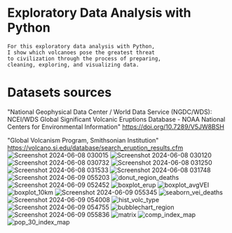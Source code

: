# Exploratory Data Analysis with Python
    For this exploratory data analysis with Python, 
    I show which volcanoes pose the greatest threat
    to civilization through the process of preparing,
    cleaning, exploring, and visualizing data. 
    
# Datasets sources
"National Geophysical Data Center / World Data Service (NGDC/WDS): NCEI/WDS Global Significant Volcanic Eruptions Database -
NOAA National Centers for Environmental Information" https://doi.org/10.7289/V5JW8BSH

"Global Volcanism Program, Smithsonian Institution" https://volcano.si.edu/database/search_eruption_results.cfm
![Screenshot 2024-06-08 030015](https://github.com/Matteo2979/Volcano-Analysis/assets/105907530/c5a6c277-1622-43c0-88a0-475e28275a60)
![Screenshot 2024-06-08 030120](https://github.com/Matteo2979/Volcano-Analysis/assets/105907530/d99a3f41-7c5f-4a85-a0d1-6e06b0e201f4)
![Screenshot 2024-06-08 030732](https://github.com/Matteo2979/Volcano-Analysis/assets/105907530/23626e7a-5fcc-4e8c-b5dd-b345880330f4)
![Screenshot 2024-06-08 031250](https://github.com/Matteo2979/Volcano-Analysis/assets/105907530/d0a972d2-c017-4f83-a7e8-c58ed0955be9)
![Screenshot 2024-06-08 031533](https://github.com/Matteo2979/Volcano-Analysis/assets/105907530/dfc26edf-6031-4225-ae78-1a86efb60612)
![Screenshot 2024-06-08 031748](https://github.com/Matteo2979/Volcano-Analysis/assets/105907530/454a88b0-732a-4d95-9b32-94eded1375c6)
![Screenshot 2024-06-09 055203](https://github.com/Matteo2979/Volcano-Analysis/assets/105907530/f885714c-8aa9-4c03-80e2-92321d899713)
![donut_region_deaths](https://github.com/Matteo2979/Volcano-Analysis/assets/105907530/2ca18ce1-a977-4143-8cdc-4b6c4905e878)
![Screenshot 2024-06-09 052452](https://github.com/Matteo2979/Volcano-Analysis/assets/105907530/90b0581a-46d3-4e51-beaa-ec04f2222393)
![boxplot_erup](https://github.com/Matteo2979/Volcano-Analysis/assets/105907530/6921506a-bd3f-4431-bbe7-a822cc721037)
![boxplot_avgVEI](https://github.com/Matteo2979/Volcano-Analysis/assets/105907530/4d336b7c-b42c-43e8-9a9c-1edaed87fbfa)
![boxplot_10km](https://github.com/Matteo2979/Volcano-Analysis/assets/105907530/5e20a4ae-1689-421a-b3bd-58a82b83225c)
![Screenshot 2024-06-09 055345](https://github.com/Matteo2979/Volcano-Analysis/assets/105907530/06d1041b-d9b5-4dad-90bb-9b93e398cf9a)
![seaborn_vei_deaths](https://github.com/Matteo2979/Volcano-Analysis/assets/105907530/d9658678-440c-433b-9da3-ee719cb85f11)
![Screenshot 2024-06-09 054008](https://github.com/Matteo2979/Volcano-Analysis/assets/105907530/5607c9eb-60fc-43f2-aa87-035ba249d337)
![hist_volc_type](https://github.com/Matteo2979/Volcano-Analysis/assets/105907530/59523e45-4e45-4176-9275-a5a76cde2aa7)
![Screenshot 2024-06-09 054755](https://github.com/Matteo2979/Volcano-Analysis/assets/105907530/43afa1bc-0058-4875-bea1-1f90487f5434)
![bubblechart_region](https://github.com/Matteo2979/Volcano-Analysis/assets/105907530/f098df99-77f3-4958-90b1-d2fa3b8a2699)
![Screenshot 2024-06-09 055836](https://github.com/Matteo2979/Volcano-Analysis/assets/105907530/212f5b0a-24df-4d86-ba70-a158ccad39da)
![matrix](https://github.com/Matteo2979/Volcano-Analysis/assets/105907530/18f476b9-8962-4c12-89ec-b8a3759352b9)
![comp_index_map](https://github.com/Matteo2979/Volcano-Analysis/assets/105907530/b94d7ad7-19be-4514-b039-7884f9f419c6)
![pop_30_index_map](https://github.com/Matteo2979/Volcano-Analysis/assets/105907530/607408ed-979a-4511-82e9-a5442d84ad6b)
